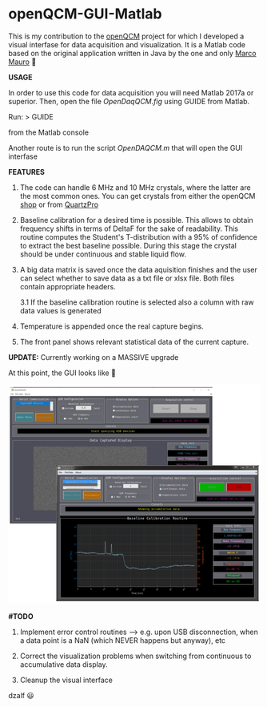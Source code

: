 # openQCM-GUI-Matlab

This is my contribution to the [openQCM](https://openqcm.com/openqcm) project for which I developed a visual interfase for data acquisition and visualization. It is a Matlab code based on the original application written in Java by the one and only  [Marco Mauro](https://www.researchgate.net/profile/Marco_Mauro) :raised_hands:

**USAGE** 

In order to use this code for data acquisition you will need Matlab 2017a or superior. Then, open the file *OpenDaqQCM.fig* using GUIDE from Matlab. 

Run:
    > GUIDE
    
from the Matlab console

Another route is to run the script *OpenDAQCM.m* that will open the GUI interfase


**FEATURES**

1. The code can handle 6 MHz and 10 MHz crystals, where the latter are the most common ones. You can get crystals from either the openQCM [shop](https://store.openqcm.com/) or from [QuartzPro](http://www.quartzpro.com/category.html/qcm-sensors-2)

2. Baseline calibration for a desired time is possible. This allows to obtain frequency shifts in terms of DeltaF for the sake of readability. This routine computes the Student's T-distribution with a 95% of confidence to extract the best baseline possible. During this stage the crystal should be under continuous and stable liquid flow.

3. A big data matrix is saved once the data aquisition finishes and the user can select whether to save data as a txt file or xlsx file. Both files contain appropriate headers. 
    
    3.1 If the baseline calibration routine is selected also a column with raw data values is generated

4. Temperature is appended once the real capture begins.

5. The front panel shows relevant statistical data of the current capture.

**UPDATE:** Currently working on a MASSIVE upgrade

At this point, the GUI looks like :eyes:

![alt txt](https://github.com/dzalf/openQCM-GUI-Matlab/blob/master/gui.png)


**#TODO**

1. Implement error control routines --> e.g. upon USB disconnection, when a data point is a NaN (which NEVER happens but anyway), etc

2. Correct the visualization problems when switching from continuous to accumulative data display.

3. Cleanup the visual interface 

dzalf :smiley:


